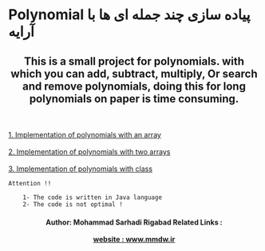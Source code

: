# Polynomial            پیاده سازی چند جمله ای ها  با  آرایه
<h2 align="center">This is a small project for polynomials. with which you can add, subtract, multiply,
Or search and remove polynomials, doing this for long polynomials on paper is time consuming.</h2>
<br></br>


  <a href="https://github.com/mmdsarhadi/Polynomial/tree/main/Implementation%20of%20polynomials%20with%20an%20array">
        1. Implementation of polynomials with an array
    </a>
<br></br>

 <a href="https://github.com/mmdsarhadi/Polynomial/tree/main/Implementation%20of%20polynomials%20with%20two%20arrays">
        2. Implementation of polynomials with two arrays
    </a>
    <br></br>

 <a href="https://github.com/mmdsarhadi/Polynomial/tree/main/Implementation%20of%20polynomials%20with%20class">
        3. Implementation of polynomials with class
    </a>
  

	Attention !! 
  
		1- The code is written in Java language
		2- The code is not optimal ! 
<h4 align="center">
  Author: Mohammad Sarhadi Rigabad
     Related Links :
  <br></br>
 <a href="www.mmdw.ir">
         website : www.mmdw.ir    </a>
  
</h4>
